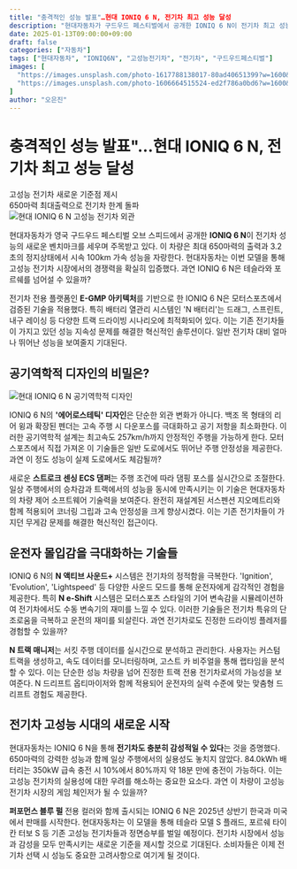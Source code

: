 ```yaml
---
title: "충격적인 성능 발표"…현대 IONIQ 6 N, 전기차 최고 성능 달성
description: "현대자동차가 구드우드 페스티벌에서 공개한 IONIQ 6 N이 전기차 최고 성능을 기록하며 고성능 전기차 시장에 새로운 기준을 제시했다."
date: 2025-01-13T09:00:00+09:00
draft: false
categories: ["자동차"]
tags: ["현대자동차", "IONIQ6N", "고성능전기차", "전기차", "구드우드페스티벌"]
images: [
  "https://images.unsplash.com/photo-1617788138017-80ad40651399?w=1600&h=900&fit=crop&q=95",
  "https://images.unsplash.com/photo-1606664515524-ed2f786a0bd6?w=1600&h=900&fit=crop&q=95"
]
author: "오은진"
---
```


<h1>충격적인 성능 발표"…현대 IONIQ 6 N, 전기차 최고 성능 달성</h1>

<div class="vertical-bar-text">
고성능 전기차 새로운 기준점 제시<br>
650마력 최대출력으로 전기차 한계 돌파
</div>

<img src="https://images.unsplash.com/photo-1617788138017-80ad40651399?w=1600&h=900&fit=crop&q=95" alt="현대 IONIQ 6 N 고성능 전기차 외관"/>

현대자동차가 영국 구드우드 페스티벌 오브 스피드에서 공개한 **IONIQ 6 N**이 전기차 성능의 새로운 벤치마크를 세우며 주목받고 있다. 이 차량은 최대 650마력의 출력과 3.2초의 정지상태에서 시속 100km 가속 성능을 자랑한다. 현대자동차는 이번 모델을 통해 고성능 전기차 시장에서의 경쟁력을 확실히 입증했다. 과연 IONIQ 6 N은 테슬라와 포르쉐를 넘어설 수 있을까?

전기차 전용 플랫폼인 **E-GMP 아키텍처**를 기반으로 한 IONIQ 6 N은 모터스포츠에서 검증된 기술을 적용했다. 특히 배터리 열관리 시스템인 'N 배터리'는 드래그, 스프린트, 내구 레이싱 등 다양한 트랙 드라이빙 시나리오에 최적화되어 있다. 이는 기존 전기차들이 가지고 있던 성능 지속성 문제를 해결한 혁신적인 솔루션이다. 일반 전기차 대비 얼마나 뛰어난 성능을 보여줄지 기대된다.

<h2>공기역학적 디자인의 비밀은?</h2>

<img src="https://images.unsplash.com/photo-1606664515524-ed2f786a0bd6?w=1600&h=900&fit=crop&q=95" alt="현대 IONIQ 6 N 공기역학적 디자인"/>

IONIQ 6 N의 **'에어로스테틱' 디자인**은 단순한 외관 변화가 아니다. 백조 목 형태의 리어 윙과 확장된 펜더는 고속 주행 시 다운포스를 극대화하고 공기 저항을 최소화한다. 이러한 공기역학적 설계는 최고속도 257km/h까지 안정적인 주행을 가능하게 한다. 모터스포츠에서 직접 가져온 이 기술들은 일반 도로에서도 뛰어난 주행 안정성을 제공한다. 과연 이 정도 성능이 실제 도로에서도 체감될까?

새로운 **스트로크 센싱 ECS 댐퍼**는 주행 조건에 따라 댐핑 포스를 실시간으로 조절한다. 일상 주행에서의 승차감과 트랙에서의 성능을 동시에 만족시키는 이 기술은 현대자동차의 차량 제어 소프트웨어 기술력을 보여준다. 완전히 재설계된 서스펜션 지오메트리와 함께 적용되어 코너링 그립과 고속 안정성을 크게 향상시켰다. 이는 기존 전기차들이 가지던 무게감 문제를 해결한 혁신적인 접근이다.

<h2>운전자 몰입감을 극대화하는 기술들</h2>

IONIQ 6 N의 **N 액티브 사운드+** 시스템은 전기차의 정적함을 극복한다. 'Ignition', 'Evolution', 'Lightspeed' 등 다양한 사운드 모드를 통해 운전자에게 감각적인 경험을 제공한다. 특히 **N e-Shift** 시스템은 모터스포츠 스타일의 기어 변속감을 시뮬레이션하여 전기차에서도 수동 변속기의 재미를 느낄 수 있다. 이러한 기술들은 전기차 특유의 단조로움을 극복하고 운전의 재미를 되살린다. 과연 전기차로도 진정한 드라이빙 플레저를 경험할 수 있을까?

**N 트랙 매니저**는 서킷 주행 데이터를 실시간으로 분석하고 관리한다. 사용자는 커스텀 트랙을 생성하고, 속도 데이터를 모니터링하며, 고스트 카 비주얼을 통해 랩타임을 분석할 수 있다. 이는 단순한 성능 차량을 넘어 진정한 트랙 전용 전기차로서의 가능성을 보여준다. N 드리프트 옵티마이저와 함께 적용되어 운전자의 실력 수준에 맞는 맞춤형 드리프트 경험도 제공한다.

<h2>전기차 고성능 시대의 새로운 시작</h2>

현대자동차는 IONIQ 6 N을 통해 **전기차도 충분히 감성적일 수 있다**는 것을 증명했다. 650마력의 강력한 성능과 함께 일상 주행에서의 실용성도 놓치지 않았다. 84.0kWh 배터리는 350kW 급속 충전 시 10%에서 80%까지 약 18분 만에 충전이 가능하다. 이는 고성능 전기차의 실용성에 대한 우려를 해소하는 중요한 요소다. 과연 이 차량이 고성능 전기차 시장의 게임 체인저가 될 수 있을까?

**퍼포먼스 블루 펄** 전용 컬러와 함께 출시되는 IONIQ 6 N은 2025년 상반기 한국과 미국에서 판매를 시작한다. 현대자동차는 이 모델을 통해 테슬라 모델 S 플래드, 포르쉐 타이칸 터보 S 등 기존 고성능 전기차들과 정면승부를 벌일 예정이다. 전기차 시장에서 성능과 감성을 모두 만족시키는 새로운 기준을 제시할 것으로 기대된다. 소비자들은 이제 전기차 선택 시 성능도 중요한 고려사항으로 여기게 될 것이다. 